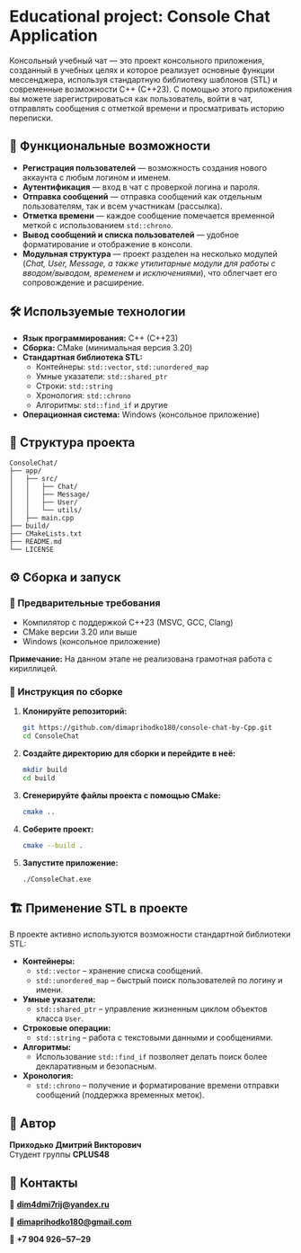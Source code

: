 # Educational project: Console Chat Application

Консольный учебный чат — это проект консольного приложения, созданный в учебных целях и которое 
реализует основные функции 
мессенджера, 
используя стандартную библиотеку шаблонов (STL) и современные возможности C++ (C++23).
С помощью этого приложения вы можете зарегистрироваться как пользователь, войти в чат, отправлять сообщения с отметкой времени и просматривать историю переписки.


## 🚀 Функциональные возможности

- **Регистрация пользователей** — возможность создания нового аккаунта с любым логином и именем.
- **Аутентификация** — вход в чат с проверкой логина и пароля.
- **Отправка сообщений** — отправка сообщений как отдельным пользователям, так и всем участникам (рассылка).
- **Отметка времени** — каждое сообщение помечается временной меткой с использованием `std::chrono`.
- **Вывод сообщений и списка пользователей** — удобное форматирование и отображение в консоли.
- **Модульная структура** — проект разделен на несколько модулей (*Chat, User, Message, а также утилитарные модули для работы с вводом/выводом, временем и исключениями*), что облегчает его сопровождение и расширение.


## 🛠 Используемые технологии

- **Язык программирования:** C++ (C++23)
- **Сборка:** CMake (минимальная версия 3.20)
- **Стандартная библиотека STL:**
  - Контейнеры: `std::vector`, `std::unordered_map`
  - Умные указатели: `std::shared_ptr`
  - Строки: `std::string`
  - Хронология: `std::chrono`
  - Алгоритмы: `std::find_if` и другие
- **Операционная система:** Windows (консольное приложение)

## 📂 Структура проекта

```plaintext
ConsoleChat/
├── app/
│   ├── src/
│   │   ├── Chat/
│   │   ├── Message/
│   │   ├── User/
│   │   └── utils/
│   ├── main.cpp
├── build/
├── CMakeLists.txt
├── README.md
└── LICENSE
```

## ⚙️ Сборка и запуск

### 📌 Предварительные требования

- Компилятор с поддержкой C++23 (MSVC, GCC, Clang)
- CMake версии 3.20 или выше
- Windows (консольное приложение)

**Примечание:** На данном этапе не реализована грамотная работа с кириллицей.

### 🔧 Инструкция по сборке

1. **Клонируйте репозиторий:**
   ```bash
   git https://github.com/dimaprihodko180/console-chat-by-Cpp.git
   cd ConsoleChat
   ```
2. **Создайте директорию для сборки и перейдите в неё:**
   ```bash
   mkdir build
   cd build
   ```
3. **Сгенерируйте файлы проекта с помощью CMake:**
   ```bash
   cmake ..
   ```
4. **Соберите проект:**
   ```bash
   cmake --build .
   ```
5. **Запустите приложение:**
   ```bash
   ./ConsoleChat.exe
   ```


## 🏗 Применение STL в проекте

В проекте активно используются возможности стандартной библиотеки STL:

- **Контейнеры:**
  - `std::vector` – хранение списка сообщений.
  - `std::unordered_map` – быстрый поиск пользователей по логину и имени.
- **Умные указатели:**
  - `std::shared_ptr` – управление жизненным циклом объектов класса `User`.
- **Строковые операции:**
  - `std::string` – работа с текстовыми данными и сообщениями.
- **Алгоритмы:**
  - Использование `std::find_if` позволяет делать поиск более декларативным и безопасным.
- **Хронология:**
  - `std::chrono` – получение и форматирование времени отправки сообщений (поддержка временных меток).

## 👤 Автор

**Приходько Дмитрий Викторович**  
Студент группы **CPLUS48**

## 📩 Контакты

📧 **dim4dmi7rij@yandex.ru**

📧 **dimaprihodko180@gmail.com**

📱 **+7 904 926‒57‒29**

